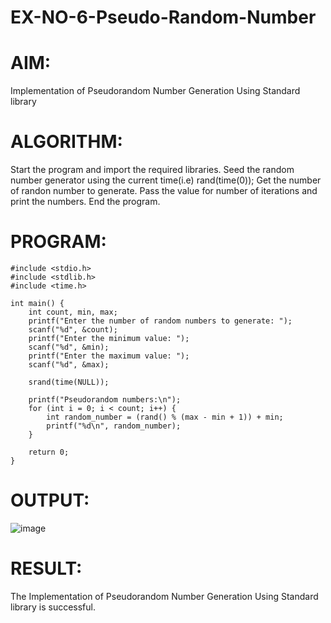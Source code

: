 # EX-NO-6-Pseudo-Random-Number

# AIM: 
Implementation of Pseudorandom Number Generation Using Standard library

# ALGORITHM:
Start the program and import the required libraries.
Seed the random number generator using the current time(i.e) rand(time(0));
Get the number of randon number to generate.
Pass the value for number of iterations and print the numbers.
End the program.

# PROGRAM:
```
#include <stdio.h>
#include <stdlib.h>
#include <time.h>

int main() {
    int count, min, max;
    printf("Enter the number of random numbers to generate: ");
    scanf("%d", &count);
    printf("Enter the minimum value: ");
    scanf("%d", &min);
    printf("Enter the maximum value: ");
    scanf("%d", &max);

    srand(time(NULL));

    printf("Pseudorandom numbers:\n");
    for (int i = 0; i < count; i++) {
        int random_number = (rand() % (max - min + 1)) + min;
        printf("%d\n", random_number);
    }

    return 0;
}
```
# OUTPUT:
![image](https://github.com/user-attachments/assets/59f99d16-d972-4e17-9018-c2102c5e1522)

# RESULT:
The Implementation of Pseudorandom Number Generation Using Standard library is
 successful.
